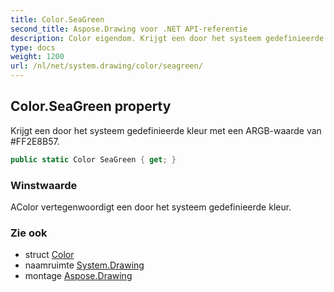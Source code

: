 ```yaml
---
title: Color.SeaGreen
second_title: Aspose.Drawing voor .NET API-referentie
description: Color eigendom. Krijgt een door het systeem gedefinieerde kleur met een ARGBwaarde van FF2E8B57.
type: docs
weight: 1200
url: /nl/net/system.drawing/color/seagreen/
---
```

## Color.SeaGreen property

Krijgt een door het systeem gedefinieerde kleur met een ARGB-waarde van #FF2E8B57.

```csharp
public static Color SeaGreen { get; }
```

### Winstwaarde

AColor vertegenwoordigt een door het systeem gedefinieerde kleur.

### Zie ook

* struct [Color](../)
* naamruimte [System.Drawing](../../color/)
* montage [Aspose.Drawing](../../../)


